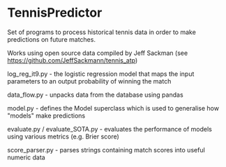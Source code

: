 # TennisPredictor
Set of programs to process historical tennis data in order to make predictions on future matches.

Works using open source data compiled by Jeff Sackman (see https://github.com/JeffSackmann/tennis_atp)

log_reg_it9.py - the logistic regression model that maps the input parameters to an output probability of winning the match

data_flow.py   - unpacks data from the database using pandas

model.py - defines the Model superclass which is used to generalise how "models" make predictions

evaluate.py / evaluate_SOTA.py - evaluates the performance of models using various metrics (e.g. Brier score)

score_parser.py - parses strings containing match scores into useful numeric data
